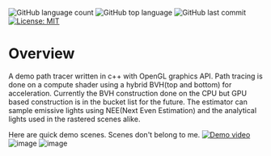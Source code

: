 ![GitHub language count](https://img.shields.io/github/languages/count/KaganBaldiran/OpenGL_Path_Tracer)
![GitHub top language](https://img.shields.io/github/languages/top/KaganBaldiran/OpenGL_Path_Tracer)
![GitHub last commit](https://img.shields.io/github/last-commit/KaganBaldiran/OpenGL_Path_Tracer)
[![License: MIT](https://img.shields.io/badge/License-MIT-green.svg)](https://opensource.org/licenses/MIT)
# Overview
A demo path tracer written in c++ with OpenGL graphics API. 
Path tracing is done on a compute shader using a hybrid BVH(top and bottom) for acceleration.
Currently the BVH construction done on the CPU but GPU based construction is in the bucket list for the future. 
The estimator can sample emissive lights using NEE(Next Even Estimation) and the analytical lights used in the rastered scenes alike.

Here are quick demo scenes. Scenes don't belong to me. 
[![Demo video](https://github.com/user-attachments/assets/64b6e5e5-7428-4d65-b055-0bf53d8894c6)](https://www.youtube.com/watch?v=0LtYzlawqec&t=38s)
![image](https://github.com/user-attachments/assets/bd9f15d4-54cd-46c2-80bc-5cca696cff8b)
![image](https://github.com/user-attachments/assets/5ae284cb-3443-42b4-841d-3d111443e79f)
